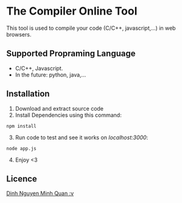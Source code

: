 # The Compiler Online Tool
This tool is used to compile your code (C/C++, javascript,...) in web browsers.

## Supported Propraming Language
- C/C++, Javascript.
- In the future: python, java,...

## Installation
1. Download and extract source code
2. Install Dependencies using this command:
```
npm install
```
3. Run code to test and see it works on *localhost:3000*:
```
node app.js
```
4. Enjoy <3

## Licence
[Dinh Nguyen Minh Quan :v](https://www.facebook.com/sake.25)
